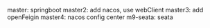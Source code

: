 master: springboot
master2: add nacos, use webClient
master3: add openFeigin
master4: nacos config center
m9-seata: seata